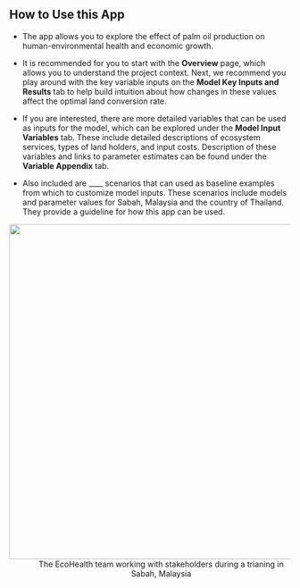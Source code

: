 ## How to Use this App

* The app allows you to explore the effect of palm oil production on human-environmental health and economic growth.


* It is recommended for you to start with the <b>Overview</b> page, which allows you to understand the project context. Next, we recommend you play around with the key variable inputs on the <b>Model Key Inputs and Results</b> tab to help build intuition about how changes in these values affect the optimal land conversion rate.


* If you are interested, there are more detailed variables that can be used as inputs for the model, which can be explored under the <b>Model Input Variables</b> tab. These include detailed descriptions of ecosystem services, types of land holders, and input costs. Description of these variables and links to parameter estimates can be found under the <b>Variable Appendix</b> tab. 


* Also included are ____ scenarios that can used as baseline examples from which to customize model inputs. These scenarios include models and parameter values for Sabah, Malaysia and the country of Thailand. They provide a guideline for how this app can be used. 




<div style="text-align:center">
<img src="howto.jpg" 
align = "center"
width="600"/>
</dt> <dd>The EcoHealth team working with stakeholders during a trianing in Sabah, Malaysia</dd> </dl>
</div>



























